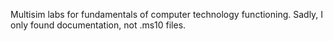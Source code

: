 Multisim labs for fundamentals of computer technology functioning. Sadly, I only found documentation, not .ms10 files.
